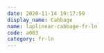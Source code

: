 ```yaml
---
date: 2020-11-14 19:17:59
display_name: Cabbage
name: laplinear-cabbage-fr-ln
code: a003
category: fr-ln
---
```

